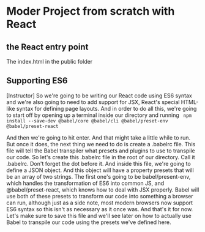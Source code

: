 # Moder Project from scratch with React

## the React entry point

The index.html in the public folder

## Supporting ES6

[Instructor] So we're going to be writing our React code using ES6 syntax and we're also going to need to add support for JSX, React's special HTML-like syntax for defining page layouts. And in order to do all this, we're going to start off by opening up a terminal inside our directory and running
`
npm install --save-dev @babel/core @babel/cli @babel/preset-env @babel/preset-react`

And then we're going to hit enter. And that might take a little while to run. But once it does, the next thing we need to do is create a .babelrc file. This file will tell the Babel transpiler what presets and plugins to use to transpile our code. So let's create this .babelrc file in the root of our directory. Call it .babelrc. Don't forget the dot before it. And inside this file, we're going to define a JSON object. And this object will have a property presets that will be an array of two strings. The first one's going to be babel/present-env, which handles the transformation of ES6 into common JS, and @babel/preset-react, which knows how to deal with JSX properly. Babel will use both of these presets to transform our code into something a browser can run, although just as a side note, most modern browsers now support ES6 syntax so this isn't as necessary as it once was. And that's it for now. Let's make sure to save this file and we'll see later on how to actually use Babel to transpile our code using the presets we've defined here.